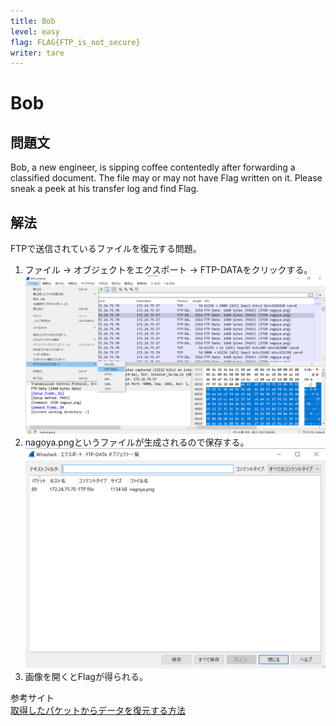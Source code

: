 ```yaml
---
title: Bob
level: easy
flag: FLAG{FTP_is_not_secure}
writer: tare
---
```


# Bob

## 問題文

Bob, a new engineer, is sipping coffee contentedly after forwarding a classified document. The file may or may not have Flag written on it. Please sneak a peek at his transfer log and find Flag.


## 解法
FTPで送信されているファイルを復元する問題。<br>

1. ファイル → オブジェクトをエクスポート → FTP-DATAをクリックする。
![](./img/step1.png)
2. nagoya.pngというファイルが生成されるので保存する。
![](./img/step2.png)
3. 画像を開くとFlagが得られる。


参考サイト<br>
[取得したパケットからデータを復元する方法
](https://www.mieruka.link/2020/04/17/wireshark%E9%81%94%E4%BA%BA%E3%81%B8%E3%81%AE%E9%81%93-%E7%AC%AC%E4%B8%80%E6%AD%A9/)


